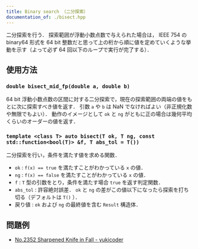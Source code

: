 ```yaml
---
title: Binary search （二分探索）
documentation_of: ./bisect.hpp
---
```


二分探索を行う．
探索範囲が浮動小数点数で与えられた場合は， IEEE 754 の binary64 形式を 64 bit 整数だと思って上の桁から順に値を定めていくような挙動を示す（よって必ず 64 回以下のループで実行が完了する）．

## 使用方法

### `double bisect_mid_fp(double a, double b)`

64 bit 浮動小数点数の区間に対する二分探索で，現在の探索範囲の両端の値をもとに次に探索すべき値を返す．
引数 `a` や `b` は NaN でなければよい（非正規化数や無限でもよい）．
動作のイメージとして `ok` と `ng` がともに正の場合は幾何平均くらいのオーダーの値を返す．

### `template <class T> auto bisect(T ok, T ng, const std::function<bool(T)> &f, T abs_tol = T())`

二分探索を行い，条件を満たす値を求める関数．

- `ok` : `f(x) == true` を満たすことがわかっている `x` の値．
- `ng` : `f(x) == false` を満たすことがわかっている `x` の値．
- `f` : `T` 型の引数をとり，条件を満たす場合 `true` を返す判定関数．
- `abs_tol` : 許容絶対誤差． `ok` と `ng` の差がこの値以下になったら探索を打ち切る（デフォルトは `T()` ）．
- 戻り値 : `ok` および `ng` の最終値を含む `Result` 構造体．

## 問題例

- [No.2352 Sharpened Knife in Fall - yukicoder](https://yukicoder.me/problems/no/2352)
